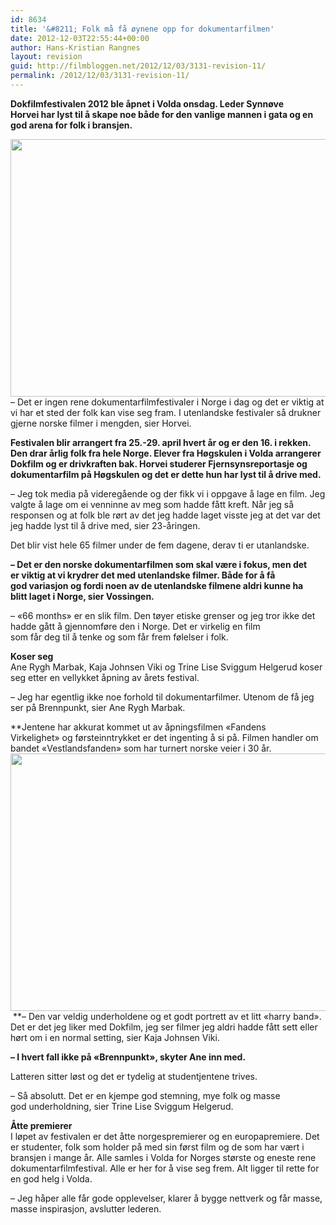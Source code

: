 ```yaml
---
id: 8634
title: '&#8211; Folk må få øynene opp for dokumentarfilmen'
date: 2012-12-03T22:55:44+00:00
author: Hans-Kristian Rangnes
layout: revision
guid: http://filmbloggen.net/2012/12/03/3131-revision-11/
permalink: /2012/12/03/3131-revision-11/
---
```

**Dokfilmfestivalen 2012 ble åpnet i Volda onsdag. Leder Synnøve Horvei har lyst til å skape noe både for den vanlige mannen i gata og en god arena for folk i bransjen.**<!--more-->

<img class="alignnone size-large wp-image-3141" src="http://filmbloggen.net/wp-content/uploads//2012/04/dokfilm20122-620x412.jpg" alt="" width="620" height="412" />  
&#8211; Det er ingen rene dokumentarfilmfestivaler i Norge i dag og det er viktig at vi har et sted der folk kan vise seg fram. I utenlandske festivaler så drukner gjerne norske filmer i mengden, sier Horvei.

**Festivalen blir arrangert fra 25.-29. april hvert år og er den 16. i rekken. Den drar årlig folk fra hele Norge. Elever fra Høgskulen i Volda arrangerer Dokfilm og er drivkraften bak. Horvei studerer Fjernsynsreportasje og dokumentarfilm på Høgskulen og det er dette hun har lyst til å drive med.**

&#8211; Jeg tok media på videregående og der fikk vi i oppgave å lage en film. Jeg valgte å lage om ei venninne av meg som hadde fått kreft. Når jeg så responsen og at folk ble rørt av det jeg hadde laget visste jeg at det var det jeg hadde lyst til å drive med, sier 23-åringen.

Det blir vist hele 65 filmer under de fem dagene, derav ti er utanlandske.

**&#8211; Det er den norske dokumentarfilmen som skal være i fokus, men det er viktig at vi krydrer det med utenlandske filmer. Både for å få god variasjon og fordi noen av de utenlandske filmene aldri kunne ha blitt laget i Norge, sier Vossingen.**

&#8211; &laquo;66 months&raquo; er en slik film. Den tøyer etiske grenser og jeg tror ikke det hadde gått å gjennomføre den i Norge. Det er virkelig en film  
som får deg til å tenke og som får frem følelser i folk.

**Koser seg**  
Ane Rygh Marbak, Kaja Johnsen Viki og Trine Lise Sviggum Helgerud koser seg etter en vellykket åpning av årets festival.

&#8211; Jeg har egentlig ikke noe forhold til dokumentarfilmer. Utenom de få jeg ser på Brennpunkt, sier Ane Rygh Marbak.

**Jentene har akkurat kommet ut av åpningsfilmen &laquo;Fandens Virkelighet&raquo; og førsteinntrykket er det ingenting å si på. Filmen handler om bandet &laquo;Vestlandsfanden&raquo; som har turnert norske veier i 30 år.  
<a href="http://filmbloggen.net/2012/04/27/folk-ma-fa-oynene-opp-for-dokumentarfilmen/sony-dsc/" rel="attachment wp-att-3140"><img class="alignnone size-large wp-image-3140" src="http://filmbloggen.net/wp-content/uploads//2012/04/dokfilm2012-620x412.jpg" alt="" width="620" height="412" /></a> **&#8211; Den var veldig underholdene og et godt portrett av et litt &laquo;harry band&raquo;. Det er det jeg liker med Dokfilm, jeg ser filmer jeg aldri hadde fått sett eller hørt om i en normal setting, sier Kaja Johnsen Viki.

**&#8211; I hvert fall ikke på &laquo;Brennpunkt&raquo;, skyter Ane inn med.**

Latteren sitter løst og det er tydelig at studentjentene trives.

&#8211; Så absolutt. Det er en kjempe god stemning, mye folk og masse god underholdning, sier Trine Lise Sviggum Helgerud.

**Åtte premierer**  
I løpet av festivalen er det åtte norgespremierer og en europapremiere. Det er studenter, folk som holder på med sin først film og de som har vært i bransjen i mange år. Alle samles i Volda for Norges største og eneste rene dokumentarfilmfestival. Alle er her for å vise seg frem. Alt ligger til rette for en god helg i Volda.

&#8211; Jeg håper alle får gode opplevelser, klarer å bygge nettverk og får masse, masse inspirasjon, avslutter lederen.